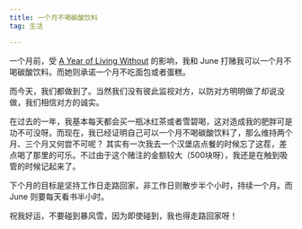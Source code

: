 ```yaml
---
title: 一个月不喝碳酸饮料
tag: 生活

---
```


一个月前，受 [A Year of Living Without][1] 的影响，我和 June 打赌我可以一个月不喝碳酸饮料。而她则承诺一个月不吃面包或者蛋糕。

而今天，我们都做到了。当然我们没有彼此监视对方，以防对方明明做了却说没做，我们相信对方的诚实。

在过去的一年，我基本每天都会买一瓶冰红茶或者雪碧喝，这对造成我的肥胖可是功不可没呀。而现在，我已经证明自己可以一个月不喝碳酸饮料了，那么维持两个月、三个月又何尝不可呢？ 
其实有一次我去一个汉堡店点餐的时候忘了这茬，差点喝了那里的可乐。不过由于这个赌注的金额较大（500块呀），我还是在触到吸管的时候记起来了。

下个月的目标是坚持工作日走路回家，非工作日则散步半个小时，持续一个月。而 June 则要每天看书半小时。

祝我好运，不要碰到暴风雪，因为即使碰到，我也得走路回家呀！

[1]:http://zenhabits.net/without/
